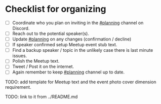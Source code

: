 # Checklist for organizing

- [ ] Coordinate who you plan on inviting in the [#planning][0] channel on Discord.
- [ ] Reach out to the potential speaker(s).
- [ ] Update [#planning][0] on any changes (confirmation / decline)
- [ ] If speaker confirmed setup Meetup event stub text.
- [ ] Find a backup speaker / topic in the unlikely case there is last minute issues.
- [ ] Polish the Meetup text.
- [ ] Tweet / Post it on the internet.
- [ ] Again remember to keep [#planning][0] channel up to date.

TODO: add template for Meetup text and the event photo cover dimension requirement.

TODO: link to it from ../README.md

[0]: https://discord.gg/rE3pcSw
